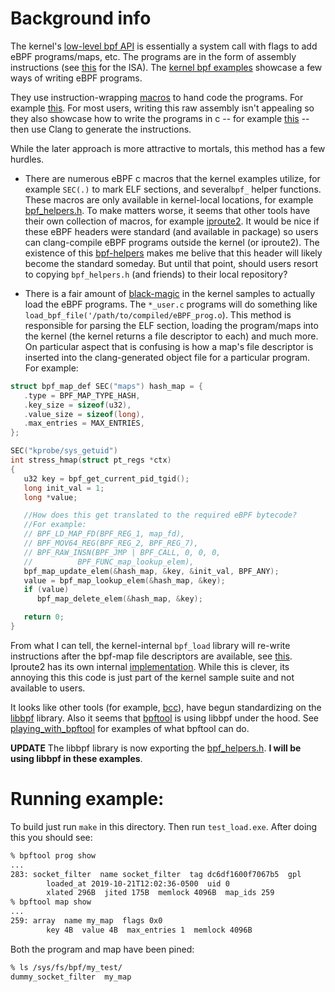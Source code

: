 # Background info

The kernel's [low-level bpf API](http://man7.org/linux/man-pages/man2/bpf.2.html) is essentially
a system call with flags to add eBPF programs/maps, etc. The programs are in the form of assembly
instructions (see [this](https://www.kernel.org/doc/Documentation/networking/filter.txt]) for the ISA).
The [kernel bpf examples](https://git.kernel.org/pub/scm/linux/kernel/git/stable/linux.git/tree/samples/bpf?h=v5.3.7)
showcase a few ways of writing eBPF programs.

They use instruction-wrapping [macros](https://git.kernel.org/pub/scm/linux/kernel/git/stable/linux.git/tree/samples/bpf/bpf_insn.h)
to hand code the programs.  For example [this](https://git.kernel.org/pub/scm/linux/kernel/git/stable/linux.git/tree/samples/bpf/cookie_uid_helper_example.c?h=v5.3.7#n80).
For most users, writing this raw assembly isn't appealing so they also showcase how to write the programs in
c -- for example [this](https://git.kernel.org/pub/scm/linux/kernel/git/stable/linux.git/tree/samples/bpf/map_perf_test_kern.c) -- then
use Clang to generate the instructions.

While the later approach is more attractive to mortals, this method has a few hurdles.

*  There are numerous eBPF c macros that the kernel examples utilize, for example ``SEC(.)`` to mark ELF
   sections, and several``bpf_`` helper functions.  These macros are only available in
   kernel-local locations, for example
   [bpf_helpers.h](https://git.kernel.org/pub/scm/linux/kernel/git/stable/linux.git/tree/tools/testing/selftests/bpf/bpf_helpers.h).
   To make matters worse, it seems that other tools have their own collection of macros, for example
   [iproute2](https://github.com/shemminger/iproute2/blob/master/include/bpf_api.h).  It would be nice if
   these eBPF headers were standard (and available in package) so users can clang-compile eBPF programs
   outside the kernel (or iproute2).  The existence of this [bpf-helpers](https://manpages.debian.org/testing/manpages/bpf-helpers.7.en.html)
   makes me belive that this header will likely become the standard someday.  But until that point, should
   users resort to copying ``bpf_helpers.h`` (and friends) to their local repository?

*  There is a fair amount of [black-magic](https://git.kernel.org/pub/scm/linux/kernel/git/stable/linux.git/tree/samples/bpf/bpf_load.c)
   in the kernel samples to actually load the eBPF programs.  The ``*_user.c`` programs will do something like
   ``load_bpf_file('/path/to/compiled/eBPF_prog.o``).  This method is responsible for parsing the ELF section,
   loading the program/maps into the kernel (the kernel returns a file descriptor to each) and much more.
   On particular aspect that is confusing is how a map's file descriptor is inserted into the clang-generated
   object file for a particular program.  For example:


```c
struct bpf_map_def SEC("maps") hash_map = {
   .type = BPF_MAP_TYPE_HASH,
   .key_size = sizeof(u32),
   .value_size = sizeof(long),
   .max_entries = MAX_ENTRIES,
};

SEC("kprobe/sys_getuid")
int stress_hmap(struct pt_regs *ctx)
{
   u32 key = bpf_get_current_pid_tgid();
   long init_val = 1;
   long *value;

   //How does this get translated to the required eBPF bytecode?
   //For example:
   // BPF_LD_MAP_FD(BPF_REG_1, map_fd),
   // BPF_MOV64_REG(BPF_REG_2, BPF_REG_7),
   // BPF_RAW_INSN(BPF_JMP | BPF_CALL, 0, 0, 0,
   //          BPF_FUNC_map_lookup_elem),
   bpf_map_update_elem(&hash_map, &key, &init_val, BPF_ANY);
   value = bpf_map_lookup_elem(&hash_map, &key);
   if (value)
      bpf_map_delete_elem(&hash_map, &key);

   return 0;
}
```

   From what I can tell, the kernel-internal ``bpf_load`` library will re-write instructions after the
   bpf-map file descriptors are available, see [this](https://git.kernel.org/pub/scm/linux/kernel/git/stable/linux.git/tree/samples/bpf/bpf_load.c?h=v5.3.7#n598).
   Iproute2 has its own internal [implementation](https://github.com/shemminger/iproute2/blob/v5.1.0/lib/bpf.c#L2396-L2397).
   While this is clever, its annoying this this code is just part of the kernel sample suite and not available to users.


It looks like other tools (for example, [bcc](https://github.com/iovisor/bcc/tree/master/src/cc)), have begun
standardizing on the [libbpf](https://github.com/libbpf/libbpf) library.  Also it seems that
[bpftool](https://git.kernel.org/pub/scm/linux/kernel/git/stable/linux.git/tree/tools/bpf/bpftool?h=v5.3.7)
is using libbpf under the hood.  See [playing_with_bpftool](playing_with_bpftool.md) for examples of what
bpftool can do.

**UPDATE**  The libbpf library is now exporting the
[bpf_helpers.h](https://github.com/libbpf/libbpf/blob/master/src/bpf_helpers.h).  **I will be using libbpf in
these examples**.


# Running example:

To build just run ``make`` in this directory.  Then run ``test_load.exe``.  After doing this you should see:


```bash
% bpftool prog show
...
283: socket_filter  name socket_filter  tag dc6df1600f7067b5  gpl
        loaded_at 2019-10-21T12:02:36-0500  uid 0
        xlated 296B  jited 175B  memlock 4096B  map_ids 259
% bpftool map show
...
259: array  name my_map  flags 0x0
        key 4B  value 4B  max_entries 1  memlock 4096B

```

Both the program and map have been pined:

```bash
% ls /sys/fs/bpf/my_test/
dummy_socket_filter  my_map
```
